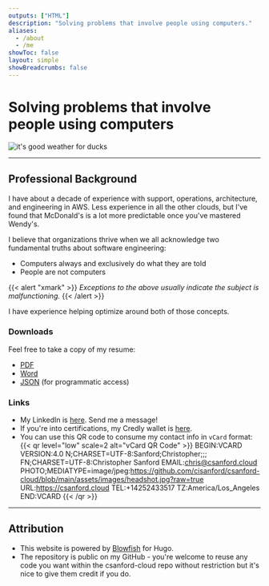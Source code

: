 ```yaml
---
outputs: ["HTML"]
description: "Solving problems that involve people using computers."
aliases:
  - /about
  - /me
showToc: false
layout: simple
showBreadcrumbs: false
---
```


# Solving problems that involve people using computers

![it's good weather for ducks](/images/seattle.png)

---

## Professional Background

I have about a decade of experience with support, operations, architecture, and engineering in AWS. Less experience in all the other clouds, but I've found that McDonald's is a lot more predictable once you've mastered Wendy's.

I believe that organizations thrive when we all acknowledge two fundamental truths about software engineering:
- Computers always and exclusively do what they are told
- People are not computers

{{< alert "xmark" >}}
*Exceptions to the above usually indicate the subject is malfunctioning.*
{{< /alert >}}

I have experience helping optimize around both of those concepts.

### Downloads
Feel free to take a copy of my resume:
- [PDF](/files/Chris_Sanford_Resume_20250331.pdf)
- [Word](/files/Chris_Sanford_Resume_20250331.docx)
- [JSON](/files/Chris_Sanford_Resume_20250331.json) (for programmatic access)

### Links
- My LinkedIn is [here](https://www.linkedin.com/in/csanford31). Send me a message!
- If you're into certifications, my Credly wallet is [here](https://www.credly.com/users/christopher-sanford.d404c872).
- You can use this QR code to consume my contact info in `vCard` format:
{{< qr level="low" scale=2 alt="vCard QR Code" >}}
BEGIN:VCARD
VERSION:4.0
N;CHARSET=UTF-8:Sanford;Christopher;;;
FN;CHARSET=UTF-8:Christopher Sanford
EMAIL:chris@csanford.cloud
PHOTO;MEDIATYPE=image/jpeg:https://github.com/cisanford/csanford-cloud/blob/main/assets/images/headshot.jpg?raw=true
URL:https://csanford.cloud
TEL:+14252433517
TZ:America/Los_Angeles
END:VCARD
{{< /qr >}}

---

## Attribution

- This website is powered by [Blowfish](https://blowfish.page/) for Hugo.
- The repository is public on my GitHub - you're welcome to reuse any code you want within the csanford-cloud repo without restriction but it's nice to give them credit if you do.

